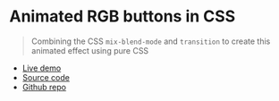 # Animated RGB buttons in CSS

> Combining the CSS `mix-blend-mode` and `transition` to create this animated effect using pure CSS

- [Live demo](https://css-rgb-animated-button.rolandjlevy.repl.co/)
- [Source code](https://replit.com/@RolandJLevy/css-rgb-animated-button)
- [Github repo](https://github.com/rolandjlevy/css-rgb-animated-button)